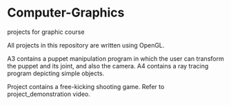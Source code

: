 # Computer-Graphics
projects for graphic course

All projects in this repository are written using OpenGL.

A3 contains a puppet manipulation program in which the user can transform the puppet and its joint, and also the camera. 
A4 contains a ray tracing program depicting simple objects.

Project contains a free-kicking shooting game. Refer to project_demonstration video.

